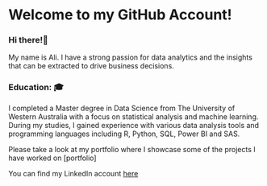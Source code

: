 # Welcome to my GitHub Account!

### Hi there!👋
My name is Ali. I have a strong passion for data analytics and the insights that can be extracted to drive business decisions.

### Education: 🎓
I completed a Master degree in Data Science from The University of Western Australia with a focus on statistical analysis and machine learning. During my studies, I gained experience with various data analysis tools and programming languages including R, Python, SQL, Power BI and SAS. 


Please take a look at my portfolio where I showcase some of the projects I have worked on [portfolio] 


You can find my LinkedIn account [here](https://www.linkedin.com/in/ali-alhasan-17678318b/)

<!--
**alialhasan1/alialhasan1** is a ✨ _special_ ✨ repository because its `README.md` (this file) appears on your GitHub profile.

Here are some ideas to get you started:

- 🔭 I’m currently working on ...
- 🌱 I’m currently learning ...
- 👯 I’m looking to collaborate on ...
- 🤔 I’m looking for help with ...
- 💬 Ask me about ...
- 📫 How to reach me: ...
- 😄 Pronouns: ...
- ⚡ Fun fact: ...
-->

